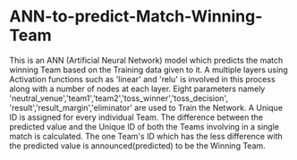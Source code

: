 # ANN-to-predict-Match-Winning-Team
This is an ANN (Artificial Neural Network) model which predicts the match winning Team based on the Training data given to it. A multiple layers using Activation functions such as
'linear' and 'relu' is involved in this process along with a number of nodes at each layer. Eight parameters namely 'neutral_venue','team1','team2','toss_winner','toss_decision',
'result','result_margin','eliminator' are used to Train the Network. A Unique ID is assigned for every individual Team. The difference between the predicted value and the Unique ID
of both the Teams involving in a single match is calculated. The one Team's ID which has the less difference with the predicted value is announced(predicted) to be the Winning Team. 
